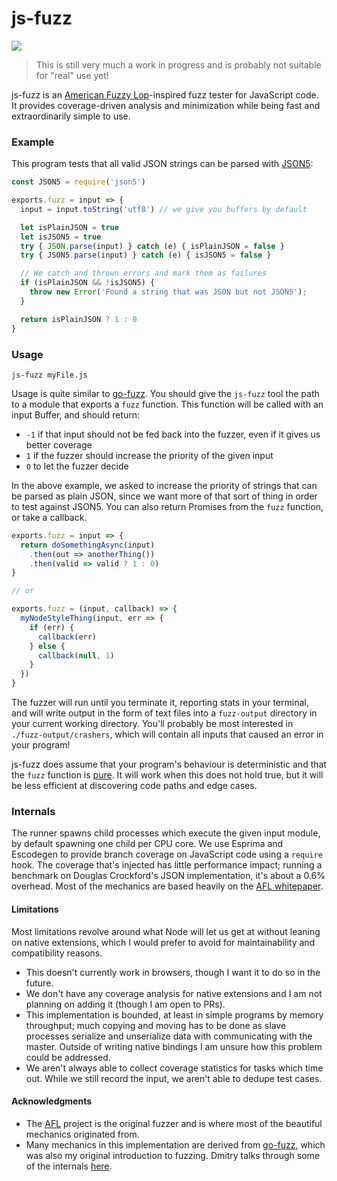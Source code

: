 # js-fuzz

![](./demo.gif)

> This is still very much a work in progress and is probably not suitable for "real" use yet!

js-fuzz is an [American Fuzzy Lop](http://lcamtuf.coredump.cx/afl/)-inspired fuzz tester for JavaScript code. It provides coverage-driven analysis and minimization while being fast and extraordinarily simple to use.

### Example

This program tests that all valid JSON strings can be parsed with [JSON5](http://json5.org/):

```js
const JSON5 = require('json5')

exports.fuzz = input => {
  input = input.toString('utf8') // we give you buffers by default

  let isPlainJSON = true
  let isJSON5 = true
  try { JSON.parse(input) } catch (e) { isPlainJSON = false }
  try { JSON5.parse(input) } catch (e) { isJSON5 = false }

  // We catch and thrown errors and mark them as failures
  if (isPlainJSON && !isJSON5) {
    throw new Error('Found a string that was JSON but not JSON5');
  }

  return isPlainJSON ? 1 : 0
}
```

### Usage

```
js-fuzz myFile.js
```

Usage is quite similar to [go-fuzz](https://github.com/dvyukov/go-fuzz#usage). You should give the `js-fuzz` tool the path to a module that exports a `fuzz` function. This function will be called with an input Buffer, and should return:

 - `-1` if that input should not be fed back into the fuzzer, even if it gives us better coverage
 - `1` if the fuzzer should increase the priority of the given input
 - `0` to let the fuzzer decide

In the above example, we asked to increase the priority of strings that can be parsed as plain JSON, since we want more of that sort of thing in order to test against JSON5. You can also return Promises from the `fuzz` function, or take a callback.

```js
exports.fuzz = input => {
  return doSomethingAsync(input)
    .then(out => anotherThing())
    .then(valid => valid ? 1 : 0)
}

// or

exports.fuzz = (input, callback) => {
  myNodeStyleThing(input, err => {
    if (err) {
      callback(err)
    } else {
      callback(null, 1)
    }
  })
}
```

The fuzzer will run until you terminate it, reporting stats in your terminal, and will write output in the form of text files into a `fuzz-output` directory in your current working directory. You'll probably be most interested in `./fuzz-output/crashers`, which will contain all inputs that caused an error in your program!

js-fuzz does assume that your program's behaviour is deterministic and that the `fuzz` function is [pure](https://en.wikipedia.org/wiki/Pure_function). It will work when this does not hold true, but it will be less efficient at discovering code paths and edge cases.

### Internals

The runner spawns child processes which execute the given input module, by default spawning one child per CPU core. We use Esprima and Escodegen to provide branch coverage on JavaScript code using a `require` hook. The coverage that's injected has little performance impact; running a benchmark on Douglas Crockford's JSON implementation, it's about a 0.6% overhead. Most of the mechanics are based heavily on the [AFL whitepaper](http://lcamtuf.coredump.cx/afl/technical_details.txt).

#### Limitations

Most limitations revolve around what Node will let us get at without leaning on native extensions, which I would prefer to avoid for maintainability and compatibility reasons.

 - This doesn't currently work in browsers, though I want it to do so in the future.
 - We don't have any coverage analysis for native extensions and I am not planning on adding it (though I am open to PRs).
 - This implementation is bounded, at least in simple programs by memory throughput; much copying and moving has to be done as slave processes serialize and unserialize data with communicating with the master. Outside of writing native bindings I am unsure how this problem could be addressed.
 - We aren't always able to collect coverage statistics for tasks which time out. While we still record the input, we aren't able to dedupe test cases.

#### Acknowledgments

 - The [AFL](http://lcamtuf.coredump.cx/afl/) project is the original fuzzer and is where most of the beautiful mechanics originated from.
 - Many mechanics in this implementation are derived from [go-fuzz](https://github.com/dvyukov/go-fuzz), which was also my original introduction to fuzzing. Dmitry talks through some of the internals [here](https://www.youtube.com/watch?v=Ef7TtSZlmlk).
